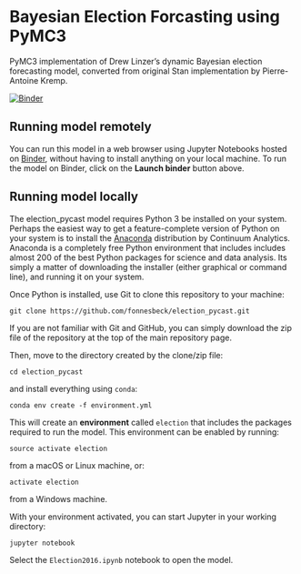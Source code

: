 # Bayesian Election Forcasting using PyMC3

PyMC3 implementation of Drew Linzer’s dynamic Bayesian election forecasting model, converted from original Stan implementation by Pierre-Antoine Kremp.

[![Binder](http://mybinder.org/badge.svg)](http://mybinder.org:/repo/fonnesbeck/election_pycast)

## Running model remotely

You can run this model in a web browser using Jupyter Notebooks hosted on [Binder](http://mybinder.org), without having to install anything on your local machine. To run the model on Binder, click on the **Launch binder** button above.

## Running model locally

The election_pycast model requires Python 3 be installed on your system. Perhaps the easiest way to get a feature-complete version of Python on your system is to install the [Anaconda](http://continuum.io/downloads.html) distribution by Continuum Analytics. Anaconda is a completely free Python environment that includes includes almost 200 of the best Python packages for science and data analysis. Its simply a matter of downloading the installer (either graphical or command line), and running it on your system.

Once Python is installed, use Git to clone this repository to your machine:

    git clone https://github.com/fonnesbeck/election_pycast.git

If you are not familiar with Git and GitHub, you can simply download the zip file of the repository at the top of the main repository page.

Then, move to the directory created by the clone/zip file:

    cd election_pycast

and install everything using `conda`:

    conda env create -f environment.yml
    
This will create an **environment** called `election` that includes the packages required to run the model.   This environment can be enabled by running:

    source activate election
    
from a macOS or Linux machine, or:

    activate election
    
from a Windows machine.

With your environment activated, you can start Jupyter in your working directory:

    jupyter notebook
    
Select the `Election2016.ipynb` notebook to open the model.